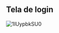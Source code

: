 ## Tela de login
![1IUypbkSU0](https://user-images.githubusercontent.com/85243693/181380326-5d6fc76a-5e51-49c1-b7e8-c6d083a876db.gif)
